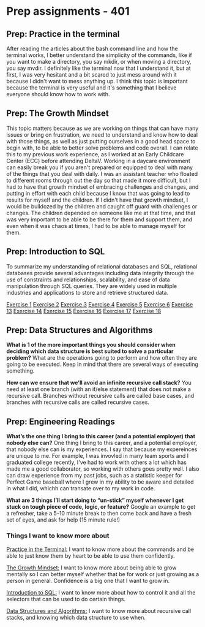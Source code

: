 # Prep assignments - 401

## Prep: Practice in the terminal

After reading the articles about the bash command line and how the terminal works, I better understand the simplicity of the commands, like if you want to make a directory, you say mkdir, or when moving a directory, you say mvdir. I definitely like the terminal now that I understand it, but at first, I was very hesitant and a bit scared to just mess around with it because I didn't want to mess anything up. I think this topic is important because the terminal is very useful and it's something that I believe everyone should know how to work with.

## Prep: The Growth Mindset

This topic matters because as we are working on things that can have many issues or bring on frustration, we need to understand and know how to deal with those things, as well as just putting ourselves in a good head space to begin with, to be able to better solve problems and code overall. I can relate this to my previous work experience, as I worked at an Early Childcare Center (ECC) before attending DeltaV. Working in a daycare environment can easily break you if you aren't prepared or equipped to deal with many of the things that you deal with daily. I was an assistant teacher who floated to different rooms through out the day so that made it more difficult, but I had to have that growth mindset of embracing challenges and changes, and putting in effort with each child because I know that was going to lead to results for myself and the children. If I didn't have that growth mindset, I would be bulldozed by the children and caught off guard with challenges or changes. The children depended on someone like me at that time, and that was very important to be able to be there for them and support them, and even when it was chaos at times, I had to be able to manage myself for them.

## Prep: Introduction to SQL

To summarize my understanding of relational databases and SQL, relational databases provide several advantages including data integrity through the use of constraints and relationships, scalability, and ease of data manipulation through SQL queries. They are widely used in multiple industries and applications to store and retrieve structured data.

[Exercise 1](images/exercise1.png)
[Exercise 2](images/exercise2.png)
[Exercise 3](images/exercise3.png)
[Exercise 4](images/exercise4.png)
[Exercise 5](images/exercise5.png)
[Exercise 6](images/exercise6.png)
[Exercise 13](images/exercise13.png)
[Exercise 14](images/exercise14.png)
[Exercise 15](images/exercise15.png)
[Exercise 16](images/exercise16.png)
[Exercise 17](images/exercise17.png)
[Exercise 18](images/exercise18.png)

## Prep: Data Structures and Algorithms

**What is 1 of the more important things you should consider when deciding which data structure is best suited to solve a particular problem?**
What are the operations going to perform and how often they are going to be executed. Keep in mind that there are several ways of executing something.

**How can we ensure that we’ll avoid an infinite recursive call stack?**
You need at least one branch (with an if/else statement) that does not make a recursive call. Branches without recursive calls are called base cases, and branches with recursive calls are called recursive cases.

## Prep: Engineering Readings

**What’s the one thing I bring to this career (and a potential employer) that nobody else can?**
One thing I bring to this career, and a potential employer, that nobody else can is my experiences. I say that because my expereinces are unique to me. For example, I was invovled in many team sports and I graduated college recently, I've had to work with others a lot which has made me a good collaborator, so working with others goes pretty well. I also can draw experience from my past jobs, such as a statistic keeper for Perfect Game baseball where I grew in my ability to be aware and detailed in what I did, whichh can transate over to my work in code.

**What are 3 things I’ll start doing to “un-stick” myself whenever I get stuck on tough piece of code, logic, or feature?**
Google an example to get a refresher, take a 5-10 minute break to then come back and have a fresh set of eyes, and ask for help (15 minute rule!)

### Things I want to know more about

<u>Practice in the Terminal:</u> I want to know more about the commands and be able to just know them by heart to be able to use them confidently.

<u>The Growth Mindset:</u> I want to know more about being able to grow mentally so I can better myself whether that be for work or just growing as a person in general. Confidence is a big one that I want to grow in.

<u>Introduction to SQL:</u> I want to know more about how to control it and all the selectors that can be used to do certain things.

<u>Data Structures and Algorithms:</u> I want to know more about recursive call stacks, and knowing which data structure to use when.
